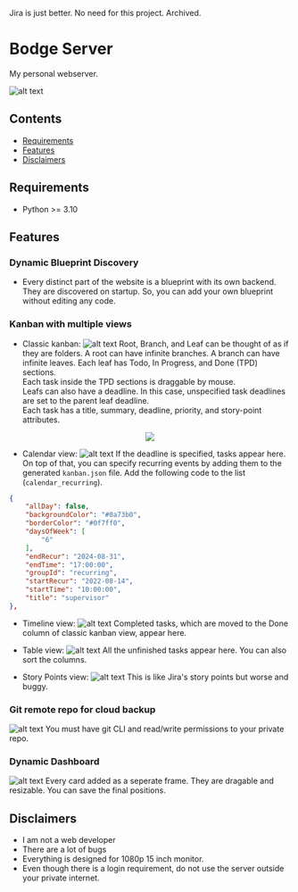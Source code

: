 Jira is just better. No need for this project. Archived.
# Bodge Server
My personal webserver.

![alt text](./doc/assets/all.png)

## Contents
- [Requirements](#requirements)
- [Features](#features)
- [Disclaimers](#disclaimers)

## Requirements
* Python >= 3.10

## Features
### Dynamic Blueprint Discovery
 * Every distinct part of the website is a blueprint with its own backend. They are discovered on startup. So, you can add your own blueprint without editing any code.
### Kanban with multiple views
 * Classic kanban:
    ![alt text](./doc/assets/kanban.png)
Root, Branch, and Leaf can be thought of as if they are folders. A root can have infinite branches. A branch can have infinite leaves. Each leaf has Todo, In Progress, and Done (TPD) sections.<br>
Each task inside the TPD sections is draggable by mouse.<br>
Leafs can also have a deadline. In this case, unspecified task deadlines are set to the parent leaf deadline.<br>
Each task has a title, summary, deadline, priority, and story-point attributes.<br>

<p align="center"> <img src="./doc/assets/add_task.png"> </p>

 * Calendar view:
    ![alt text](./doc/assets/calendar.png)
If the deadline is specified, tasks appear here. On top of that, you can specify recurring events by adding them to the generated `kanban.json` file. Add the following code to the list (`calendar_recurring`).
```json
{
    "allDay": false,
    "backgroundColor": "#0a73b0",
    "borderColor": "#0f7ff0",
    "daysOfWeek": [
        "6"
    ],
    "endRecur": "2024-08-31",
    "endTime": "17:00:00",
    "groupId": "recurring",
    "startRecur": "2022-08-14",
    "startTime": "10:00:00",
    "title": "supervisor"
},
```
 * Timeline view:
    ![alt text](./doc/assets/timeline.png)
Completed tasks, which are moved to the Done column of classic kanban view, appear here.

 * Table view:
    ![alt text](./doc/assets/table.png)
All the unfinished tasks appear here. You can also sort the columns.

 * Story Points view:
    ![alt text](./doc/assets/sp.png)
This is like Jira's story points but worse and buggy.

### Git remote repo for cloud backup
![alt text](./doc/assets/settings.png)
You must have git CLI and read/write permissions to your private repo.

### Dynamic Dashboard
![alt text](./doc/assets/dashboard.png)
Every card added as a seperate frame. They are dragable and resizable. You can save the final positions.

## Disclaimers
* I am not a web developer
* There are a lot of bugs
* Everything is designed for 1080p 15 inch monitor.
* Even though there is a login requirement, do not use the server outside your private internet.
